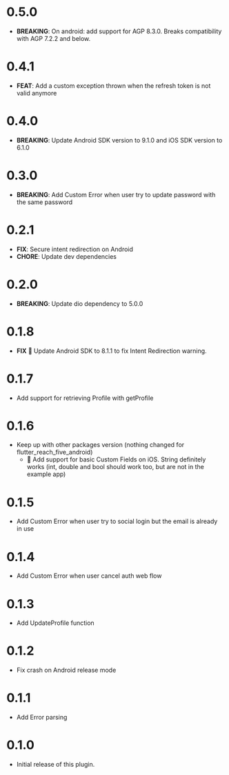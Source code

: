 # 0.5.0

- **BREAKING**: On android: add support for AGP 8.3.0. Breaks compatibility with AGP 7.2.2 and below.

# 0.4.1

- **FEAT**: Add a custom exception thrown when the refresh token is not valid anymore

# 0.4.0

- **BREAKING**: Update Android SDK version to 9.1.0 and iOS SDK version to 6.1.0

# 0.3.0

- **BREAKING**: Add Custom Error when user try to update password with the same password

# 0.2.1

- **FIX**: Secure intent redirection on Android
- **CHORE**: Update dev dependencies

# 0.2.0

- **BREAKING**: Update dio dependency to 5.0.0

# 0.1.8

- **FIX** 🤖 Update Android SDK to 8.1.1 to fix Intent Redirection warning.

# 0.1.7

- Add support for retrieving Profile with getProfile

# 0.1.6

- Keep up with other packages version (nothing changed for flutter_reach_five_android)
  - 🍏 Add support for basic Custom Fields on iOS. String definitely works (int, double and bool should work too, but are not in the example app)

# 0.1.5

- Add Custom Error when user try to social login but the email is already in use

# 0.1.4

- Add Custom Error when user cancel auth web flow

# 0.1.3

- Add UpdateProfile function

# 0.1.2

- Fix crash on Android release mode

# 0.1.1

- Add Error parsing

# 0.1.0

- Initial release of this plugin.
